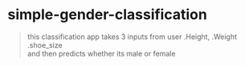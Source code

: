 # simple-gender-classification
> this classification app takes 3 inputs from user 
  .Height, 
  .Weight 
  .shoe_size  
  and then predicts whether its male or female 
